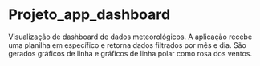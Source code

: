 # Projeto_app_dashboard
 Visualização de dashboard de dados meteorológicos. A aplicação recebe uma planilha em específico e retorna dados filtrados por mês e dia. São gerados gráficos de linha e gráficos de linha polar como rosa dos ventos.
